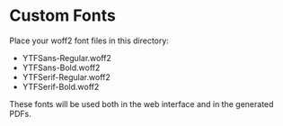 # Custom Fonts

Place your woff2 font files in this directory:

- YTFSans-Regular.woff2
- YTFSans-Bold.woff2
- YTFSerif-Regular.woff2
- YTFSerif-Bold.woff2

These fonts will be used both in the web interface and in the generated PDFs.
